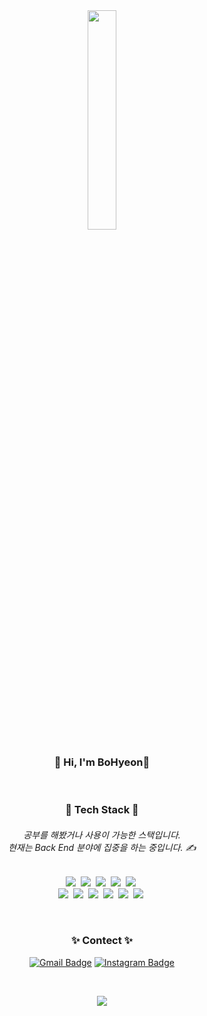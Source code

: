 <div align="center">

  <img src="https://user-images.githubusercontent.com/71453094/168138694-7e1f2e80-6169-45e6-8a33-f209920b46a4.png" width="30%" height="30%"/>


  <h3> 👋 Hi, I'm BoHyeon👋</h3>
  <br>


  <h3>🌿 Tech Stack 🌿</h3>

  <h6>
    공부를 해봤거나 사용이 가능한 스택입니다.<br>
    현재는 Back End 분야에 집중을 하는 중입니다. ✍️
  </h6>

  <p>
    <img  src="https://img.shields.io/badge/Java-007396?style=flat&logo=java&logoColor=white"/></a>&nbsp
    <img  src="https://img.shields.io/badge/Python-3776AB?style=flat&logo=Python&logoColor=white"/></a>&nbsp
    <img  src="https://img.shields.io/badge/JavaScript-F7DF1E?style=flat&logo=JavaScript&logoColor=black"/></a>&nbsp
    <img  src="https://img.shields.io/badge/C-A8B9CC?style=flat&logo=C&logoColor=white"/></a>&nbsp
    <img  src="https://img.shields.io/badge/C Sharp-239120?style=flat&logo=csharp&  logoColor=white"/></a>&nbsp
    <br/>
    <img  src="https://img.shields.io/badge/node.js-99CC33?style=flat&logo=node.js& logoColor=white"/></a>&nbsp
    <img  src="https://img.shields.io/badge/Express.js-000000?style=flat&logo=Express&  logoColor=white"/></a>&nbsp
    <img  src="https://img.shields.io/badge/MongoDB-99CC00?style=flat&logo=MongoDB& logoColor=white"/></a>&nbsp
    <img  src="https://img.shields.io/badge/Oracle-F80000?style=flat&logo=Oracle&logoColor=white"/></a>&nbsp
    <img  src="https://img.shields.io/badge/HTML5-E34F26?style=flat&logo=HTML5&logoColor=white"/></a>&nbsp
    <img  src="https://img.shields.io/badge/CSS3-1572B6?style=flat&logo=CSS3&logoColor=white"/></a>&nbsp
  </p>
  <br>

  <h3>✨ Contect ✨</h3>



  [![Gmail Badge](https://img.shields.io/badge/Gmail-d14836?style=flat&logo=Gmail&logoColor=white&link=mailto:snugyun01@gmail.com)](mailto:nhs04047@gmail.com)
  [![Instagram Badge](https://img.shields.io/badge/Instagram-E4405F?style=flat&logo=Instagram&logoColor=white&link=mailto:snugyun01@gmail.com)](mailto:nhs04047@gmail.com)

  <br>

  <a href="https://hits.seeyoufarm.com"><img src="https://hits.seeyoufarm.com/api/count/incr/badge.svg?url=https%3A%2F%2Fgithub.com%2Fnhs04047%2Fhit-counter&count_bg=%2383CDBE&title_bg=%2300B9CE&icon=smugmug.svg&icon_color=%23FFFFFF&title=&edge_flat=false"/></a>

</div>
